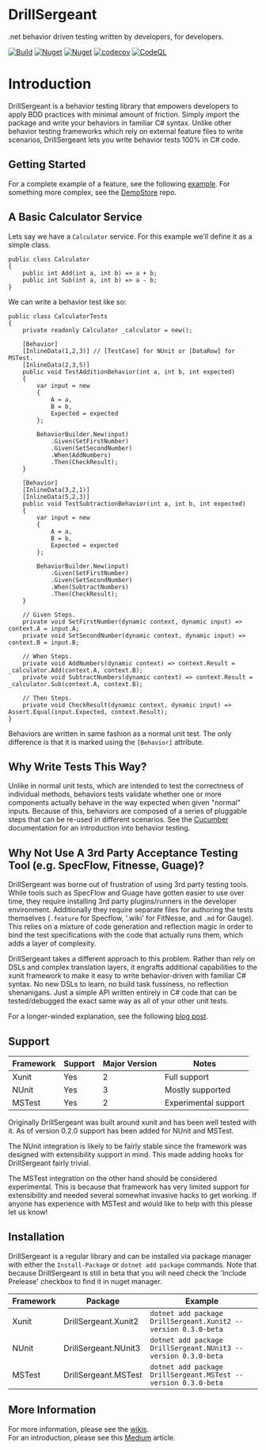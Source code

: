 # DrillSergeant
.net behavior driven testing written by developers, for developers.

[![Build](https://github.com/BitCobblers/DrillSergeant/actions/workflows/test.yml/badge.svg)](https://github.com/bitcobblers/DrillSergeant/actions/workflows/test.yml)
[![Nuget](https://img.shields.io/nuget/v/DrillSergeant.svg)](https://www.nuget.org/packages/DrillSergeant/)
[![Nuget](https://img.shields.io/nuget/dt/DrillSergeant)](https://www.nuget.org/packages/DrillSergeant/)
[![codecov](https://codecov.io/gh/bitcobblers/DrillSergeant/branch/main/graph/badge.svg?token=R9MKC6IJXE)](https://codecov.io/gh/bitcobblers/DrillSergeant)
[![CodeQL](https://github.com/bitcobblers/DrillSergeant/actions/workflows/github-code-scanning/codeql/badge.svg)](https://github.com/bitcobblers/DrillSergeant/actions/workflows/github-code-scanning/codeql)

# Introduction

DrillSergeant is a behavior testing library that empowers developers to apply BDD practices with minimal amount of friction.  Simply import the package and write your behaviors in familiar C# syntax.  Unlike other behavior testing frameworks which rely on external feature files to write scenarios, DrillSergeant lets you write behavior tests 100% in C# code.

## Getting Started

For a complete example of a feature, see the following [example](https://github.com/bitcobblers/DrillSergeant/blob/main/test/DrillSergeant.Tests.Shared/Features/CalculatorFeature.cs).
For something more complex, see the [DemoStore](https://github.com/bitcobblers/StoreDemo) repo.

## A Basic Calculator Service

Lets say we have a `Calculator` service.  For this example we'll define it as a simple class.
```CSharp
public class Calculator
{
    public int Add(int a, int b) => a + b;
    public int Sub(int a, int b) => a - b;
}
```
We can write a behavior test like so:
```CSharp
public class CalculatorTests
{
    private readonly Calculator _calculator = new();

    [Behavior]
    [InlineData(1,2,3)] // [TestCase] for NUnit or [DataRow] for MSTest.
    [InlineData(2,3,5)]
    public void TestAdditionBehavior(int a, int b, int expected)
    {
        var input = new
        {
            A = a,
            B = b,
            Expected = expected
        };

        BehaviorBuilder.New(input)
            .Given(SetFirstNumber)
            .Given(SetSecondNumber)
            .When(AddNumbers)
            .Then(CheckResult);
    }

    [Behavior]
    [InlineData(3,2,1)]
    [InlineData(5,2,3)]
    public void TestSubtractionBehavior(int a, int b, int expected)
    {
        var input = new
        {
            A = a,
            B = b,
            Expected = expected
        };

        BehaviorBuilder.New(input)
            .Given(SetFirstNumber)
            .Given(SetSecondNumber)
            .When(SubtractNumbers)
            .Then(CheckResult);
    }

    // Given Steps.
    private void SetFirstNumber(dynamic context, dynamic input) => context.A = input.A;
    private void SetSecondNumber(dynamic context, dynamic input) => context.B = input.B;

    // When Steps.
    private void AddNumbers(dynamic context) => context.Result = _calculator.Add(context.A, context.B);
    private void SubtractNumbers(dynamic context) => context.Result = _calculator.Sub(context.A, context.B);

    // Then Steps.
    private void CheckResult(dynamic context, dynamic input) => Assert.Equal(input.Expected, context.Result);
}
```

Behaviors are written in same fashion as a normal unit test.  The only difference is that it is marked using the `[Behavior]` attribute.

## Why Write Tests This Way?

Unlike in normal unit tests, which are intended to test the correctness of individual methods, behaviors tests validate whether one or more components actually behave in the way expected when given "normal" inputs.  Because of this, behaviors are composed of a series of pluggable steps that can be re-used in different scenarios.  See the [Cucumber](https://cucumber.io/docs/guides/overview/) documentation for an introduction into behavior testing.

## Why Not Use A 3rd Party Acceptance Testing Tool (e.g. SpecFlow, Fitnesse, Guage)?

DrillSergeant was borne out of frustration of using 3rd party testing tools.  While tools such as SpecFlow and Guage have gotten easier to use over time, they require installing 3rd party plugins/runners in the developer environment.  Additionally they require separate files for authoring the tests themselves (`.feature` for Specflow, '.wiki' for FitNesse, and `.md` for Gauge).  This relies on a mixture of code generation and reflection magic in order to bind the test specifications with the code that actually runs them, which adds a layer of complexity.

DrillSergeant takes a different approach to this problem.  Rather than rely on DSLs and complex translation layers, it engrafts additional capabilities to the xunit framework to make it easy to write behavior-driven with familiar C# syntax.  No new DSLs to learn, no build task fussiness, no reflection shenanigans.  Just a simple API written entirely in C# code that can be tested/debugged the exact same way as all of your other unit tests.

For a longer-winded explanation, see the following [blog post](https://www.bitcobblers.com/b/behavior-driven-testing/).

## Support 

|Framework|Support|Major Version|Notes               |
|---------|-------|-------------|--------------------|
|Xunit    |Yes    |2            |Full support        |
|NUnit    |Yes    |3            |Mostly supported    |
|MSTest   |Yes    |2            |Experimental support|

Originally DrillSergeant was built around xunit and has been well tested with it.  As of version 0.2.0 support has been added for NUnit and MSTest.  

The NUnit integration is likely to be fairly stable since the framework was designed with extensibility support in mind.  This made adding hooks for DrillSergeant fairly trivial.

The MSTest integration on the other hand should be considered experimental.  This is because that framework has very limited support for extensibility and needed several somewhat invasive hacks to get working.  If anyone has experience with MSTest and would like to help with this please let us know!

## Installation

DrillSergeant is a regular library and can be installed via package manager with either the `Install-Package` or `dotnet add package` commands.  Note that because DrillSergeant is still in beta that you will need check the 'Include Prelease' checkbox to find it in nuget manager.

|Framework|Package             |Example                                                        |
|---------|--------------------|---------------------------------------------------------------|
|Xunit    |DrillSergeant.Xunit2|`dotnet add package DrillSergeant.Xunit2 --version 0.3.0-beta` |
|NUnit    |DrillSergeant.NUnit3|`dotnet add package DrillSergeant.NUnit3 --version 0.3.0-beta` |
|MSTest   |DrillSergeant.MSTest|`dotnet add package DrillSergeant.MSTest --version 0.3.0-beta` |

## More Information

For more information, please see the [wikis](https://github.com/bitcobblers/DrillSergeant/wiki).  
For an introduction, please see this [Medium](https://medium.com/@michael.vastarelli/behavior-testing-with-drill-sergeant-cd9e747688da) article.
